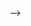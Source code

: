 <!-- ---
layout: default
parent: GitHub and version control
nav_order: 8
title: How to setup and use a GitHub repo or repository 
---

# How to setup and use a GitHub repo or repository 

<!-- 

 Git has changed the name master for a branch main.
When linking repos it is easier to use the HTTPS key rather than the SSH key. While you need the SSH to link the repos initially to avoid the error.

```
Permission denied (publickey).
fatal: Could not read from remote repository.

Please make sure you have the correct access rights
and the repository exists.
```
This is a basic set up. Please read the section on [repo security](https://sumisastri.github.io/dev-blogs/github-repo-security/) to set up your repo more securely. There may be some duplication of content.


- Configure your name and email address for commits (be sure to use the email address you have registered with Github) not the email that is your personal/ office email. If you are required to setup an enterprise github with your organisation double check this step with your team lead or manager.


[This is an excellent walk through from free-code-camp](https://www.freecodecamp.org/news/git-ssh-how-to/) which you can follow to configure your local machine to sync code with your cloud-based GitHub repo.


First Check file path `git config --list --show-origin`

Your user name:
`git config --global user.name "John Doe"`

Your email:
`git config --global user.email johndoe@example.com`

Track case changes in file names:
`git config --global core.ignorecase false`

Check set up:
`git config –list`

## Global `.gitignore`

There are a few files that we don't want Git to track. We can specifically ignore them by adding the files to a global `.gitignore` file.

Create a file in your home directory called `.gitignore_global` and configure git to use it for all repos, like so:

```sh
touch ~/.gitignore_global
git config --global core.excludesfile ~/.gitignore_global
```

[The gitignore docs are a useful guideline](https://git-scm.com/docs/gitignore)

**Configure secure shell or SSH access to Github**


 -->

<!-- Repositories are created for personal side projects and for commercial organisations to maintain their code base.

- to create a new repository on the command line
  echo "# testing-with-jest" >> README.md
  git init
  git add README.md
  git commit -m "first commit"
  git branch -M main
  git remote add origin — **(use HTTPS url not SSH)**
  git push -u origin main

- to push an existing repository from the command line
  git remote add origin **(use HTTPS url not SSH)**
  git branch -M main
  git push -u origin main

Git workflow [https://www.atlassian.com/git/tutorials/comparing-workflows/gitflow-workflow]

#### `.DS_Store` files

`.DS_Store` files are used by Mac OS X to store folder specific metadata information. They are different for every mac, it means that they often cause conflicts in version controlled folders.

#### `node_modules`, `bower_components` & `.sass-cache`

In the same way, we want to never track the contents of our node_modules, bower_components or .sass-cache folder as these are not part of our source code and do not need to be committed.

Open the `.gitignore_global` file in terminal

```
open .gitignore_global
```

And add the following lines:

```
.DS_Store
node_modules
.sass-cache
.env
*.log
```

**Save** and close the file.
 --> -->
